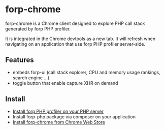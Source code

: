 forp-chrome
=============

forp-chrome is a Chrome client designed to explore PHP call stack generated by forp PHP profiler.

It is integrated in the Chrome devtools as a new tab. It will refresh when navigating on an application that use forp PHP profiler server-side.

Features
-------

* embeds forp-ui (call stack explorer, CPU and memory usage rankings, search engine ...)
* toggle button that enable capture XHR on demand

Install
-------

* [Install forp PHP profiler on your PHP server](https://github.com/aterrien/forp-PHP-profiler/)
* Install forp-php package via composer on your application
* [Install forp-chrome from Chrome Web Store](https://chrome.google.com/webstore/detail/forp-for-chrome/ngfngijlafennlhobihjppmngeollbnn?hl=fr)